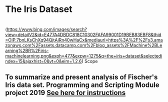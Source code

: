 # The Iris Dataset <h1>
(https://www.bing.com/images/search?view=detailV2&id=E477A4DBDC818C10302FAFA99001D19BEB83EBF8&thid=OIP.7bnLKsChXq94QjtAiRn40wHaCx&mediaurl=https%3A%2F%2Fs3.amazonaws.com%2Fassets.datacamp.com%2Fblog_assets%2FMachine%2BLearning%2BR%2Firis-machinelearning.png&exph=477&expw=1275&q=the+iris+dataset&selectedindex=15&ajaxhist=0&vt=0&eim=1,2,6)
Scope <h2>
To summarize and present analysis of Fischer's Iris data set. Programming and Scripting Module project 2019
[See here for instructions](https://github.com/ianmcloughlin/project-pands/raw/master/project.pdf)


